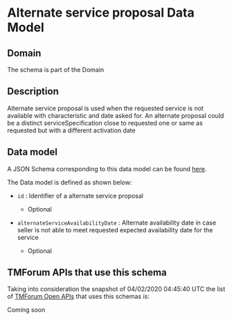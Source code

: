 # Alternate service proposal Data Model

## Domain

The  schema is part of the  Domain

## Description

Alternate service proposal is used when the requested service is not available with characteristic and date asked for. An alternate proposal could be a distinct serviceSpecification close to requested one or same as requested but with a different activation date

## Data model

A JSON Schema corresponding to this data model can be found
[here](https://github.com/tmforum-rand/schemas/blob/candidates/Service/AlternateServiceProposal.schema.json).

The Data model is defined as shown below:
- `id` : Identifier of a alternate service proposal

  - Optional

- `alternateServiceAvailabilityDate` : Alternate availability date in case seller is not able to meet requested expected availability date for the service

  - Optional





## TMForum APIs that use this schema

Taking into consideration the snapshot of 04/02/2020 04:45:40 UTC the list of [TMForum Open APIs](https://www.tmforum.org/open-apis/) that uses this schemas is:

Coming soon